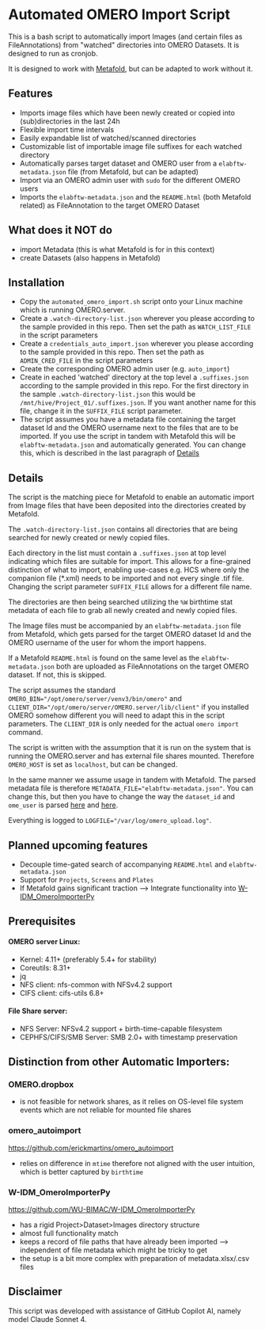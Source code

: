 # Automated OMERO Import Script

This is a bash script to automatically import Images (and certain files as FileAnnotations) from "watched" directories into OMERO Datasets. It is designed to run as cronjob.

It is designed to work with [Metafold](https://github.com/ThZobel/MetaFold), but can be adapted to work without it.

## Features

- Imports image files which have been newly created or copied into (sub)directories in the last 24h
- Flexible import time intervals
- Easily expandable list of watched/scanned directories
- Customizable list of importable image file suffixes for each watched directory
- Automatically parses target dataset and OMERO user from a `elabftw-metadata.json` file (from Metafold, but can be adapted)
- Import via an OMERO admin user with `sudo` for the different OMERO users
- Imports the `elabftw-metadata.json` and the `README.html` (both Metafold related) as FileAnnotation to the target OMERO Dataset

## What does it NOT do

- import Metadata (this is what Metafold is for in this context)
- create Datasets (also happens in Metafold)

## Installation

- Copy the `automated_omero_import.sh` script onto your Linux machine which is running OMERO.server.
- Create a `.watch-directory-list.json` wherever you please according to the sample provided in this repo. Then set the path as `WATCH_LIST_FILE` in the script parameters
- Create a `credentials_auto_import.json` wherever you please according to the sample provided in this repo. Then set the path as `ADMIN_CRED_FILE` in the script parameters
- Create the corresponding OMERO admin user (e.g. `auto_import`)
- Create in eached 'watched' directory at the top level a `.suffixes.json` according to the sample provided in this repo. For the first directory in the sample `.watch-directory-list.json` this would be `/mnt/hive/Project_01/.suffixes.json`. If you want another name for this file, change it in the `SUFFIX_FILE` script parameter.
- The script assumes you have a metadata file containing the target dataset Id and the OMERO username next to the files that are to be imported. If you use the script in tandem with Metafold this will be `elabftw-metadata.json` and automatically generated. You can change this, which is described in the last paragraph of [Details](#details)

## Details

The script is the matching piece for Metafold to enable an automatic import from Image files that have been deposited into the directories created by Metafold.

The `.watch-directory-list.json` contains all directories that are being searched for newly created or newly copied files.

Each directory in the list must contain a `.suffixes.json` at top level indicating which files are suitable for import. This allows for a fine-grained distinction of what to import, enabling use-cases e.g. HCS where only the companion file (\*.xml) needs to be imported and not every single .tif file. Changing the script parameter `SUFFIX_FILE` allows for a different file name.

The directories are then being searched utilizing the `%W` birthtime stat metadata of each file to grab all newly created and newly copied files.

The Image files must be accompanied by an `elabftw-metadata.json` file from Metafold, which gets parsed for the target OMERO dataset Id and the OMERO username of the user for whom the import happens.

If a Metafold `README.html` is found on the same level as the `elabftw-metadata.json` both are uploaded as FileAnnotations on the target OMERO dataset. If not, this is skipped.

The script assumes the standard `OMERO_BIN="/opt/omero/server/venv3/bin/omero"` and `CLIENT_DIR="/opt/omero/server/OMERO.server/lib/client"` if you installed OMERO somehow different you will need to adapt this in the script parameters. The `CLIENT_DIR` is only needed for the actual `omero import` command.

The script is written with the assumption that it is run on the system that is running the OMERO.server and has external file shares mounted. Therefore `OMERO_HOST` is set as `localhost`, but can be changed.

In the same manner we assume usage in tandem with Metafold. The parsed metadata file is therefore `METADATA_FILE="elabftw-metadata.json"`. You can change this, but then you have to change the way the `dataset_id` and `ome_user` is parsed [here](./automated_omero_upload.sh#L129-130) and [here](./automated_omero_upload.sh#L185-186).

Everything is logged to `LOGFILE="/var/log/omero_upload.log"`.

## Planned upcoming features

- Decouple time-gated search of accompanying `README.html` and `elabftw-metadata.json`
- Support for `Projects`, `Screens` and `Plates`
- If Metafold gains significant traction --> Integrate functionality into [W-IDM_OmeroImporterPy](https://github.com/WU-BIMAC/W-IDM_OmeroImporterPy)

## Prerequisites

#### OMERO server Linux:

- Kernel: 4.11+ (preferably 5.4+ for stability)
- Coreutils: 8.31+
- jq
- NFS client: nfs-common with NFSv4.2 support
- CIFS client: cifs-utils 6.8+

#### File Share server:

- NFS Server: NFSv4.2 support + birth-time-capable filesystem
- CEPHFS/CIFS/SMB Server: SMB 2.0+ with timestamp preservation

## Distinction from other Automatic Importers:

### OMERO.dropbox

- is not feasible for network shares, as it relies on OS-level file system events which are not reliable for mounted file shares

### omero_autoimport

https://github.com/erickmartins/omero_autoimport

- relies on difference in `mtime` therefore not aligned with the user intuition, which is better captured by `birthtime`

### W-IDM_OmeroImporterPy

https://github.com/WU-BIMAC/W-IDM_OmeroImporterPy

- has a rigid Project>Dataset>Images directory structure
- almost full functionality match
- keeps a record of file paths that have already been imported --> independent of file metadata which might be tricky to get
- the setup is a bit more complex with preparation of metadata.xlsx/.csv files

## Disclaimer

This script was developed with assistance of GitHub Copilot AI, namely model Claude Sonnet 4.
